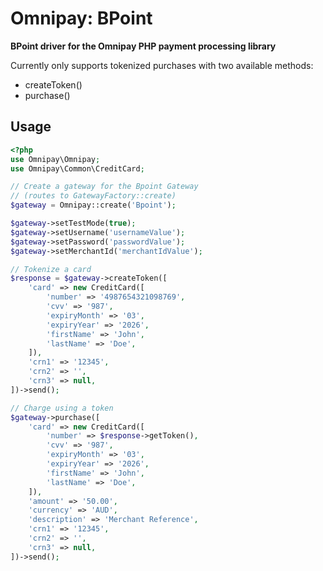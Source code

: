 # Omnipay: BPoint

**BPoint driver for the Omnipay PHP payment processing library**

Currently only supports tokenized purchases with two available methods:

- createToken()
- purchase()

## Usage

```php
<?php
use Omnipay\Omnipay;
use Omnipay\Common\CreditCard;

// Create a gateway for the Bpoint Gateway
// (routes to GatewayFactory::create)
$gateway = Omnipay::create('Bpoint');

$gateway->setTestMode(true);
$gateway->setUsername('usernameValue');
$gateway->setPassword('passwordValue');
$gateway->setMerchantId('merchantIdValue');

// Tokenize a card
$response = $gateway->createToken([
    'card' => new CreditCard([
        'number' => '4987654321098769',
        'cvv' => '987',
        'expiryMonth' => '03',
        'expiryYear' => '2026',
        'firstName' => 'John',
        'lastName' => 'Doe',
    ]),
    'crn1' => '12345',
    'crn2' => '',
    'crn3' => null,
])->send();

// Charge using a token
$gateway->purchase([
    'card' => new CreditCard([
        'number' => $response->getToken(),
        'cvv' => '987',
        'expiryMonth' => '03',
        'expiryYear' => '2026',
        'firstName' => 'John',
        'lastName' => 'Doe',
    ]),
    'amount' => '50.00',
    'currency' => 'AUD',
    'description' => 'Merchant Reference',
    'crn1' => '12345',
    'crn2' => '',
    'crn3' => null,
])->send();
```